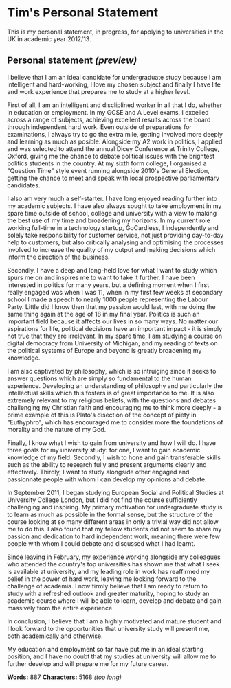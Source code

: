 # Tim's Personal Statement

This is my personal statement, in progress, for applying to universities in the UK in academic year 2012/13.

## Personal statement *(preview)*


I believe that I am an ideal candidate for undergraduate study because I am intelligent and hard-working, I love my chosen subject and finally I have life and work experience that prepares me to study at a higher level.

First of all, I am an intelligent and discliplined worker in all that I do, whether in education or employment. In my GCSE and A Level exams, I excelled across a range of subjects, achieving excellent results across the board through independent hard work. Even outside of preparations for examinations, I always try to go the extra mile, getting involved more deeply and learning as much as posible. Alongside my A2 work in politics, I applied and was selected to attend the annual Dicey Conference at Trinity College, Oxford, giving me the chance to debate political issues with the brightest politics students in the country. At my sixth form college, I organised a "Question Time" style event running alongside 2010's General Election, getting the chance to meet and speak with local prospective parliamentary candidates.

I also am very much a self-starter. I have long enjoyed reading further into my academic subjects. I have also always sought to take employment in my spare time outside of school, college and university with a view to making the best use of my time and broadening my horizons. In my current role working full-time in a technology startup, GoCardless, I independently and solely take responsibility for customer service, not just providing day-to-day help to customers, but also critically analysing and optimising the processes involved to increase the quality of my output and making decisions which inform the direction of the business.

Secondly, I have a deep and long-held love for what I want to study which spurs me on and inspires me to want to take it further. I have been interested in politics for many years, but a defining moment when I first really engaged was when I was 11, when in my first few weeks at secondary school I made a speech to nearly 1000 people representing the Labour Party. Little did I know then that my passion would last, with me doing the same thing again at the age of 18 in my final year. Politics is such an important field because it affects our lives in so many ways. No matter our aspirations for life, political decisions have an important impact - it is simply not true that they are irrelevant. In my spare time, I am studying a course on digital democracy from University of Michigan, and my reading of texts on the political systems of Europe and beyond is greatly broadening my knowledge.

I am also captivated by philosophy, which is so intruiging since it seeks to answer questions which are simply so fundamental to the human experience. Developing an understanding of philosophy and particularly the intellectual skills which this fosters is of great importance to me. It is also extremely relevant to my religious beliefs, with the questions and debates challenging my Christian faith and encouraging me to think more deeply - a prime example of this is Plato's disection of the concept of piety in "Euthyphro", which has encouraged me to consider more the foundations of morality and the nature of my God.

Finally, I know what I wish to gain from university and how I will do. I have three goals for my university study: for one, I want to gain academic knowledge of my field. Secondly, I wish to hone and gain transferable skills such as the ability to research fully and present arguments clearly and effectively. Thirdly, I want to study alongside other engaged and passionnate people with whom I can develop my opinions and debate.

In September 2011, I began studying European Social and Political Studies at University College London, but I did not find the course sufficiently challenging and inspiring. My primary motivation for undergraduate study is to learn as much as possible in the formal sense, but the structure of the course looking at so many different areas in only a trivial way did not allow me to do this. I also found that my fellow students did not seem to share my passion and dedication to hard independent work, meaning there were few people with whom I could debate and discussed what I had learnt.

Since leaving in February, my experience working alongside my colleagues who attended the country's top universities has shown me that what I seek is available at university, and my leading role in work has reaffirmed my belief in the power of hard work, leaving me looking forward to the challenge of academia. I now firmly believe that I am ready to return to study with a refreshed outlook and greater maturity, hoping to study an academic course where I will be able to learn, develop and debate and gain massively from the entire experience.

In conclusion, I believe that I am a highly motivated and mature student and I look forward to the opportunities that university study will present me, both academically and otherwise. 

My education and employment so far have put me in an ideal starting position, and I have no doubt that my studies at university will allow me to further develop and will prepare me for my future career.


__Words:__ 887
__Characters:__ 5168 *(too long)*